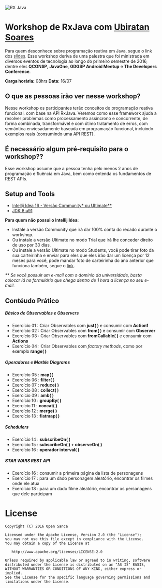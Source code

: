 ![RX Java](https://avatars3.githubusercontent.com/u/6407041?v=3&s=200)

# Workshop de RxJava com [Ubiratan Soares](https://github.com/ubiratansoares)

  Para quem desconhece sobre programação reativa em Java, segue o link dos [slides](https://speakerdeck.com/ubiratansoares/rxjava-for-android). Esse workshop deriva de uma palestra que foi ministrada em diversos eventos de tecnologia ao longo do primeiro semestre de 2016, dentre eles **QCONSP**, **JavaOne**, **GDGSP Android Meetup** e **The Developers Conference**.

**Carga horária:** 08hrs
**Data:** 16/07

## O que as pessoas irão ver nesse workshop?  
 
  Nesse workshop os participantes terão conceitos de programação reativa funcional, com base na API RxJava. Veremos como esse framework ajuda a resolver problemas como processamento assíncrono e concorrente, de forma combinada, transformável e com ótimo tratamento de erros, com semântica enviesadamente baseada em programaçào funcional, incluindo exemplos reais (consumindo uma API REST). 

## É necessário algum pré-requisito para o workshop??  

  Esse workshop assume que a pessoa tenha pelo menos 2 anos de programação e fluência em Java, bem como entenda os fundamentos de REST APIs. 

## Setup and Tools

 - [Intellij Idea 16 -  Versão Community* ou Ultimate** ](https://www.jetbrains.com/idea/download/)
 - [JDK 8 u91](http://www.oracle.com/technetwork/pt/java/javase/downloads/jdk8-downloads-2133151.html)
 
**Para quem não possui o Intellij Idea:**
- Instale a versão Community que irá dar 100% conta do recado durante o workshop.
- Ou instale a versão Ultimate no modo Trial que irá lhe conceder direito de uso por 30 dias.
- Ou instale a versão Ultimate no modo Students, você pode tirar foto da sua carteirinha e enviar para eles que eles irão dar
um licença por 12 meses para você, pode mandar foto de carteirinha do ano anterior que funciona também, segue o [link](https://www.jetbrains.com/idea/buy/#edition=discounts).

_** Se você possuir um e-mail com o dominio da universidade, basta colocar lá no formulário que chega dentro de 1 hora a licença no seu e-mail._

## Contéudo Prático

##### Básico de Observables e Observers
-  Exercício 01 : Criar Observables com **just( )** e consumir com **Action1**
-  Exercício 02 : Criar Observables com **from( )** e consumir com **Observer**
-  Exercício 03 : Criar Observables com **fromCallable( )** e consumir com **Actions**
-  Exercício 04 : Criar Observables com _factory methods_, como por exemplo **range( )**

#####  Operadores e Marble Diagrams

-  Exercício 05 : **map( )**
-  Exercício 06 : **filter( )**
-  Exercício 07 : **reduce( )**
-  Exercício 08 : **collect( )**
-  Exercício 09 : **amb( )**
-  Exercício 10 : **groupBy( )**
-  Exercício 11 : **concat( )**
-  Exercício 12 : **merge( )**
-  Exercício 13 : **flatmap( )**

#####  Schedulers
-  Exercício 14 : **subscribeOn( )**
-  Exercício 15 : **subscribeOn( ) + observeOn( )**
-  Exercício 16 : **operador interval( )**

#####  STAR WARS REST API
-  Exercício 16 : consumir a primeira página da lista de personagens
-  Exercício 17 : para um dado personagem aleatório, encontrar os filmes onde ele atua
-  Exercício 18 : para um dado filme aleatório, encontrar os personagens que dele participam


# License

```
Copyright (C) 2016 Open Sanca

Licensed under the Apache License, Version 2.0 (the "License");
you may not use this file except in compliance with the License.
You may obtain a copy of the License at

   http://www.apache.org/licenses/LICENSE-2.0

Unless required by applicable law or agreed to in writing, software
distributed under the License is distributed on an "AS IS" BASIS,
WITHOUT WARRANTIES OR CONDITIONS OF ANY KIND, either express or implied.
See the License for the specific language governing permissions and
limitations under the License.
```
